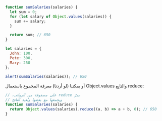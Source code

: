 ```js run demo
function sumSalaries(salaries) {
  let sum = 0;
  for (let salary of Object.values(salaries)) {
    sum += salary;
  }

  return sum; // 650
}

let salaries = {
  John: 100,
  Pete: 300,
  Mary: 250
};

alert(sumSalaries(salaries)); // 650
```

أو يمكننا (لو أردنا) معرفة المجموع باستعمال Object.values والتابِع reduce:

```js
// ‫يمرّ reduce على مصفوفة من الرواتب،
// ويجمعها مع بعضها ويُعيد الناتج
function sumSalaries(salaries) {
  return Object.values(salaries).reduce((a, b) => a + b, 0); // 650
}
```

